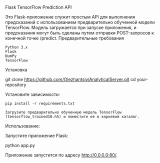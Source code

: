 Flask TensorFlow Prediction API

Это Flask-приложение служит простым API для выполнения предсказаний с использованием предварительно обученной модели TensorFlow. Модель загружается при запуске приложения, и предсказания могут быть сделаны путем отправки POST-запросов к конечной точке /predict.
Предварительные требования

    Python 3.x
    Flask
    NumPy
    TensorFlow

Установка

git clone https://github.com/Olezhantsiy/AnalyticalServer.git
cd your-repository

Установите зависимости:

    pip install -r requirements.txt

    Загрузите предварительно обученную модель TensorFlow (tensorflow_trained10.h5) и поместите ее в корневой каталог.

Использование:

Запустите приложение Flask:

python app.py

Приложение запустится по адресу http://0.0.0.0:80/.
